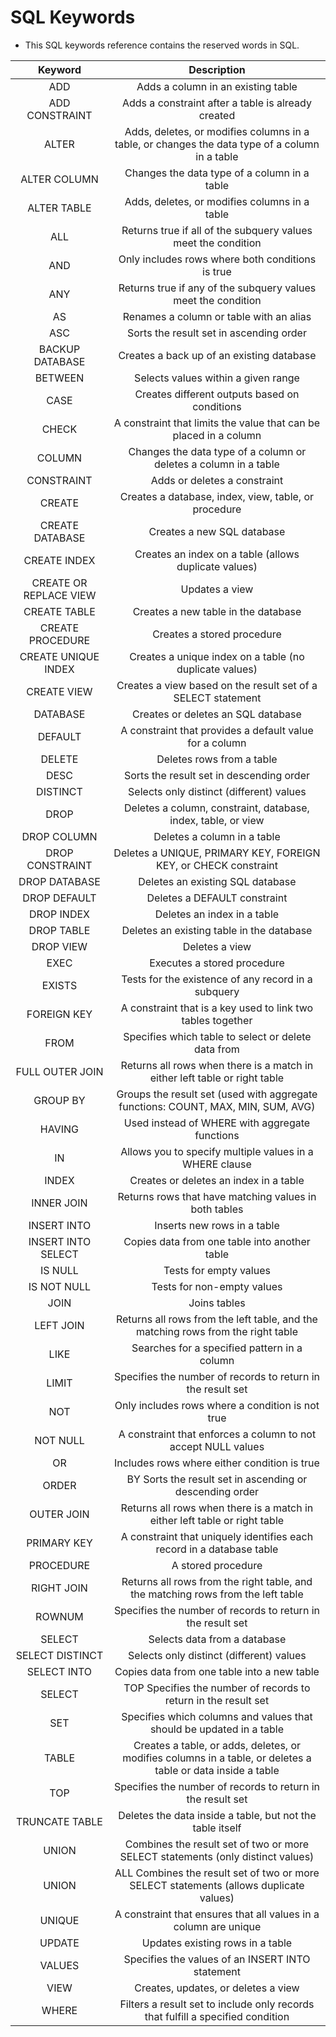 # SQL Keywords
* This SQL keywords reference contains the reserved words in SQL.

|Keyword	|Description|
|:---:|:---:|
|ADD	|Adds a column in an existing table|
|ADD CONSTRAINT	|Adds a constraint after a table is already created|
|ALTER	|Adds, deletes, or modifies columns in a table, or changes the data type of a column in a table|
|ALTER COLUMN|	Changes the data type of a column in a table|
|ALTER TABLE|	Adds, deletes, or modifies columns in a table|
|ALL	|Returns true if all of the subquery values meet the condition|
|AND	|Only includes rows where both conditions is true|
|ANY	|Returns true if any of the subquery values meet the condition|
|AS	|Renames a column or table with an alias|
|ASC	|Sorts the result set in ascending order|
|BACKUP DATABASE|	Creates a back up of an existing database|
|BETWEEN|	Selects values within a given range|
|CASE	|Creates different outputs based on conditions|
|CHECK	|A constraint that limits the value that can be placed in a column|
|COLUMN	|Changes the data type of a column or deletes a column in a table|
|CONSTRAINT	|Adds or deletes a constraint|
|CREATE	|Creates a database, index, view, table, or procedure|
|CREATE DATABASE|	Creates a new SQL database|
|CREATE INDEX	|Creates an index on a table (allows duplicate values)|
|CREATE OR REPLACE VIEW|	Updates a view|
|CREATE TABLE	|Creates a new table in the database|
|CREATE PROCEDURE	|Creates a stored procedure|
|CREATE UNIQUE INDEX|	Creates a unique index on a table (no duplicate values)|
|CREATE VIEW	|Creates a view based on the result set of a SELECT statement|
|DATABASE|	Creates or deletes an SQL database|
|DEFAULT|	A constraint that provides a default value for a column|
|DELETE|	Deletes rows from a table|
|DESC	|Sorts the result set in descending order|
|DISTINCT|	Selects only distinct (different) values|
|DROP	|Deletes a column, constraint, database, index, table, or view|
|DROP COLUMN	|Deletes a column in a table|
|DROP CONSTRAINT|	Deletes a UNIQUE, PRIMARY KEY, FOREIGN KEY, or CHECK constraint|
|DROP DATABASE|	Deletes an existing SQL database|
|DROP DEFAULT|	Deletes a DEFAULT constraint|
|DROP INDEX	|Deletes an index in a table|
|DROP TABLE|	Deletes an existing table in the database|
|DROP VIEW|	Deletes a view|
|EXEC	|Executes a stored procedure|
|EXISTS	|Tests for the existence of any record in a subquery|
|FOREIGN KEY	|A constraint that is a key used to link two tables together|
|FROM|	Specifies which table to select or delete data from|
|FULL OUTER JOIN	|Returns all rows when there is a match in either left table or right table|
|GROUP BY	|Groups the result set (used with aggregate functions: COUNT, MAX, MIN, SUM, AVG)|
|HAVING	|Used instead of WHERE with aggregate functions|
|IN	|Allows you to specify multiple values in a WHERE clause|
|INDEX	|Creates or deletes an index in a table|
|INNER JOIN	|Returns rows that have matching values in both tables|
|INSERT INTO	|Inserts new rows in a table|
|INSERT INTO SELECT|	Copies data from one table into another table|
|IS NULL	|Tests for empty values|
|IS NOT NULL|	Tests for non-empty values|
|JOIN	|Joins tables|
|LEFT JOIN	|Returns all rows from the left table, and the matching rows from the right table|
|LIKE	|Searches for a specified pattern in a column|
|LIMIT|	Specifies the number of records to return in the result set|
|NOT	|Only includes rows where a condition is not true|
|NOT NULL|	A constraint that enforces a column to not accept NULL values|
|OR	|Includes rows where either condition is true|
|ORDER |BY	Sorts the result set in ascending or descending order|
|OUTER JOIN	|Returns all rows when there is a match in either left table or right table|
|PRIMARY KEY	|A constraint that uniquely identifies each record in a database table|
|PROCEDURE	|A stored procedure|
|RIGHT JOIN	|Returns all rows from the right table, and the matching rows from the left table|
|ROWNUM	|Specifies the number of records to return in the result set|
|SELECT	|Selects data from a database|
|SELECT DISTINCT|	Selects only distinct (different) values|
|SELECT INTO|	Copies data from one table into a new table|
|SELECT| TOP	Specifies the number of records to return in the result set|
|SET	|Specifies which columns and values that should be updated in a table|
|TABLE|	Creates a table, or adds, deletes, or modifies columns in a table, or deletes a table or data inside a table|
|TOP	|Specifies the number of records to return in the result set|
|TRUNCATE TABLE|	Deletes the data inside a table, but not the table itself|
|UNION	|Combines the result set of two or more SELECT statements (only distinct values)|
|UNION |ALL	Combines the result set of two or more SELECT statements (allows duplicate values)|
|UNIQUE	|A constraint that ensures that all values in a column are unique|
|UPDATE	|Updates existing rows in a table|
|VALUES|	Specifies the values of an INSERT INTO statement|
|VIEW	|Creates, updates, or deletes a view|
|WHERE	|Filters a result set to include only records that fulfill a specified condition|
